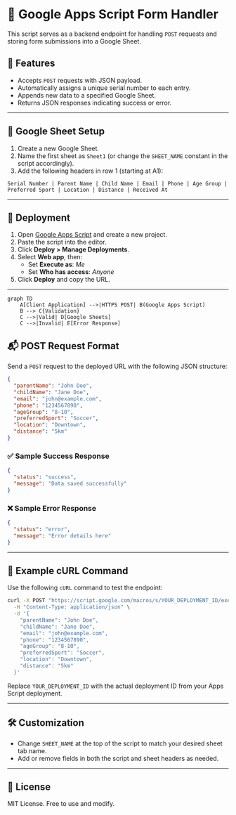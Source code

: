 
# 📝 Google Apps Script Form Handler





This script serves as a backend endpoint for handling `POST` requests and storing form submissions into a Google Sheet.

## 📌 Features

- Accepts `POST` requests with JSON payload.
- Automatically assigns a unique serial number to each entry.
- Appends new data to a specified Google Sheet.
- Returns JSON responses indicating success or error.

---

## 📂 Google Sheet Setup

1. Create a new Google Sheet.
2. Name the first sheet as `Sheet1` (or change the `SHEET_NAME` constant in the script accordingly).
3. Add the following headers in row 1 (starting at A1):

```
Serial Number | Parent Name | Child Name | Email | Phone | Age Group | Preferred Sport | Location | Distance | Received At
```

---

## 🚀 Deployment

1. Open [Google Apps Script](https://script.google.com) and create a new project.
2. Paste the script into the editor.
3. Click **Deploy > Manage Deployments**.
4. Select **Web app**, then:
   - Set **Execute as**: *Me*
   - Set **Who has access**: *Anyone*
5. Click **Deploy** and copy the URL.

---

```mermaid
graph TD
    A[Client Application] -->|HTTPS POST| B(Google Apps Script)
    B --> C{Validation}
    C -->|Valid| D[Google Sheets]
    C -->|Invalid| E[Error Response]
```

## 📬 POST Request Format

Send a `POST` request to the deployed URL with the following JSON structure:

```json
{
  "parentName": "John Doe",
  "childName": "Jane Doe",
  "email": "john@example.com",
  "phone": "1234567890",
  "ageGroup": "8-10",
  "preferredSport": "Soccer",
  "location": "Downtown",
  "distance": "5km"
}
```

### ✅ Sample Success Response

```json
{
  "status": "success",
  "message": "Data saved successfully"
}
```

### ❌ Sample Error Response

```json
{
  "status": "error",
  "message": "Error details here"
}
```

---

## 🧪 Example cURL Command

Use the following `cURL` command to test the endpoint:

```bash
curl -X POST "https://script.google.com/macros/s/YOUR_DEPLOYMENT_ID/exec" \
  -H "Content-Type: application/json" \
  -d '{
    "parentName": "John Doe",
    "childName": "Jane Doe",
    "email": "john@example.com",
    "phone": "1234567890",
    "ageGroup": "8-10",
    "preferredSport": "Soccer",
    "location": "Downtown",
    "distance": "5km"
  }'
```

Replace `YOUR_DEPLOYMENT_ID` with the actual deployment ID from your Apps Script deployment.

---

## 🛠️ Customization

- Change `SHEET_NAME` at the top of the script to match your desired sheet tab name.
- Add or remove fields in both the script and sheet headers as needed.

---

## 📄 License

MIT License. Free to use and modify.
